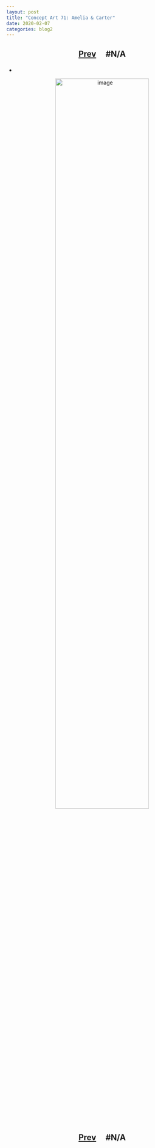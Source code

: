 ```yaml
---
layout: post
title: "Concept Art 71: Amelia & Carter"
date: 2020-02-07
categories: blog2
---
```


<h2>
  <p style="text-align:center;">
    <a href="/wingsofthechorus/archive/2020/02/04/conceptart70">Prev</a>
    &nbsp;&nbsp;&nbsp;
#N/A
  </p>
</h2>

-

<p style="text-align:center;">
  <img src="/wingsofthechorus/images/conceptart/ca71.png" width="70%" alt="image"/>
</p>

<h2>
  <p style="text-align:center;">
    <a href="/wingsofthechorus/archive/2020/02/04/conceptart70">Prev</a>
    &nbsp;&nbsp;&nbsp;
#N/A
  </p>
</h2>
